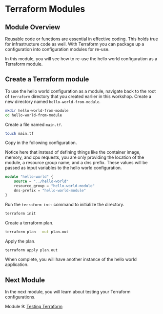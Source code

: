 # Terraform Modules

## Module Overview

Reusable code or functions are essential in effective coding. This holds true for infrastructure code as well. With Terraform you can package up a configuration into configuration modules for re-use.

In this module, you will see how to re-use the hello world configuration as a Terraform module.

## Create a Terraform module

To use the hello world configuration as a module, navigate back to the root of `terraform` directory that you created earlier in this workshop. Create a new directory named `hello-world-from-module`.

```bash
mkdir hello-world-from-module
cd hello-world-from-module
```

Create a file named `main.tf`.

```bash
touch main.tf
```

Copy in the following configuration.

Notice here that instead of defining things like the container image, memory, and cpu requests, you are only providing the location of the module, a resource group name, and a dns prefix. These values will be passed as input variables to the hello world configuration.

```terraform
module "hello-world" {
    source = "../hello-world"
    resource_group = "hello-world-module"
    dns-prefix = "hello-world-module"
}
```

Run the `terraform init` command to initialize the directory.

```bash
terraform init
```

Create a terraform plan.

```bash
terraform plan --out plan.out
```

Apply the plan.

```bash
terraform apply plan.out
```

When complete, you will have another instance of the hello world application.

## Next Module

In the next module, you will learn about testing your Terraform configurations.

Module 9: [Testing Terraform](../09-testing-terraform)
